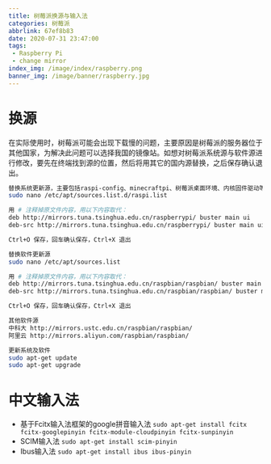 ```yaml
---
title: 树莓派换源与输入法
categories: 树莓派
abbrlink: 67ef8b83
date: 2020-07-31 23:47:00
tags: 
 - Raspberry Pi
 - change mirror
index_img: /image/index/raspberry.png
banner_img: /image/banner/raspberry.jpg
---
```


# 换源
在实际使用时，树莓派可能会出现下载慢的问题，主要原因是树莓派的服务器位于其他国家，为解决此问题可以选择我国的镜像站。如想对树莓派系统源与软件源进行修改，要先在终端找到源的位置，然后将用其它的国内源替换，之后保存确认退出。
```bash
替换系统更新源，主要包括raspi-config、minecraftpi、树莓派桌面环境、内核固件驱动等少量软件。
sudo nano /etc/apt/sources.list.d/raspi.list

用 # 注释掉原文件内容，用以下内容取代：
deb http://mirrors.tuna.tsinghua.edu.cn/raspberrypi/ buster main ui
deb-src http://mirrors.tuna.tsinghua.edu.cn/raspberrypi/ buster main ui

Ctrl+O 保存，回车确认保存，Ctrl+X 退出
```
```bash
替换软件更新源
sudo nano /etc/apt/sources.list

用 # 注释掉原文件内容，用以下内容取代：
deb http://mirrors.tuna.tsinghua.edu.cn/raspbian/raspbian/ buster main contrib non-free rpi
deb-src http://mirrors.tuna.tsinghua.edu.cn/raspbian/raspbian/ buster main contrib non-free rpi

Ctrl+O 保存，回车确认保存，Ctrl+X 退出

其他软件源
中科大 http://mirrors.ustc.edu.cn/raspbian/raspbian/
阿里云 http://mirrors.aliyun.com/raspbian/raspbian/
```
```bash
更新系统及软件
sudo apt-get update
sudo apt-get upgrade
```

# 中文输入法
+ 基于Fcitx输入法框架的google拼音输入法
`sudo apt-get install fcitx fcitx-googlepinyin fcitx-module-cloudpinyin fcitx-sunpinyin`
+ SCIM输入法
`sudo apt-get install scim-pinyin`
+ Ibus输入法
`sudo apt-get install ibus ibus-pinyin`
